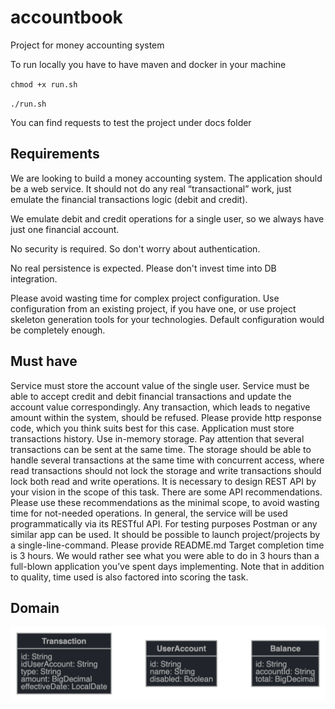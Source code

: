 # accountbook
Project for money accounting system

To run locally you have to have maven and docker in your machine

`chmod +x run.sh`

`./run.sh`

You can find requests to test the project under docs folder


## Requirements
We are looking to build a money accounting system. The application should be a web service. It should not do any real “transactional” work, just emulate the financial transactions logic (debit and credit).

We emulate debit and credit operations for a single user, so we always have just one financial account.

No security is required. So don't worry about authentication.

No real persistence is expected. Please don't invest time into DB integration.

Please avoid wasting time for complex project configuration. Use configuration from an existing project, if you have one, or use project skeleton generation tools for your technologies. Default configuration would be completely enough.

## Must have
Service must store the account value of the single user.
Service must be able to accept credit and debit financial transactions and update the account value correspondingly.
Any transaction, which leads to negative amount within the system, should be refused. Please provide http response code, which you think suits best for this case.
Application must store transactions history. Use in-memory storage. Pay attention that several transactions can be sent at the same time. The storage should be able to handle several transactions at the same time with concurrent access, where read transactions should not lock the storage and write transactions should lock both read and write operations.
It is necessary to design REST API by your vision in the scope of this task. There are some API recommendations. Please use these recommendations as the minimal scope, to avoid wasting time for not-needed operations.
In general, the service will be used programmatically via its RESTful API. For testing purposes Postman or any similar app can be used.
It should be possible to launch project/projects by a single-line-command. Please provide README.md
Target completion time is 3 hours. We would rather see what you were able to do in 3 hours than a full-blown application you’ve spent days implementing. Note that in addition to quality, time used is also factored into scoring the task.


## Domain

![Image of domain](https://github.com/santimanuelr/accountbook/blob/master/docs/jhipster-jdl.png)
